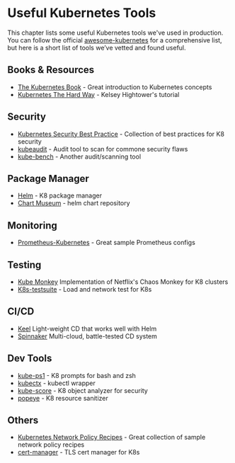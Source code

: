 # Useful Kubernetes Tools
This chapter lists some useful Kubernetes tools we've used in production. You can follow the official [awesome-kubernetes](https://github.com/ramitsurana/awesome-kubernetes) for a comprehensive list, but here is a short list of tools we’ve vetted and found useful.

## Books & Resources
- [The Kubernetes Book](https://www.amazon.com/Kubernetes-Book-Version-January-2018-ebook/dp/B072TS9ZQZ) - Great introduction to Kubernetes concepts
- [Kubernetes The Hard Way](https://github.com/kelseyhightower/kubernetes-the-hard-way) - Kelsey Hightower's tutorial

## Security
- [Kubernetes Security Best Practice](https://github.com/freach/kubernetes-security-best-practice) - Collection of best practices for K8 security
- [kubeaudit](https://github.com/Shopify/kubeaudit) - Audit tool to scan for commone security flaws
- [kube-bench](https://github.com/aquasecurity/kube-bench) - Another audit/scanning tool

## Package Manager 
- [Helm](https://helm.sh/) - K8 package manager
- [Chart Museum](https://chartmuseum.com) - helm chart repository

## Monitoring
- [Prometheus-Kubernetes](https://github.com/camilb/prometheus-kubernetes) - Great sample Prometheus configs

## Testing
- [Kube Monkey](https://github.com/asobti/kube-monkey) Implementation of Netflix's Chaos Monkey for K8 clusters
- [K8s-testsuite](https://github.com/mrahbar/k8s-testsuite) - Load and network test for K8s

## CI/CD
- [Keel](https://keel.sh/) Light-weight CD that works well with Helm
- [Spinnaker](https://www.spinnaker.io/) Multi-cloud, battle-tested CD system

## Dev Tools
- [kube-ps1](https://github.com/jonmosco/kube-ps1) - K8 prompts for bash and zsh
- [kubectx](https://github.com/ahmetb/kubectx) - kubectl wrapper 
- [kube-score](https://github.com/zegl/kube-score) - K8 object analyzer for security
- [popeye](https://github.com/derailed/popeye) - K8 resource sanitizer

## Others
- [Kubernetes Network Policy Recipes](https://github.com/ahmetb/kubernetes-network-policy-recipes) - Great collection of sample network policy recipes
- [cert-manager](https://github.com/jetstack/cert-manager) - TLS cert manager for K8s

